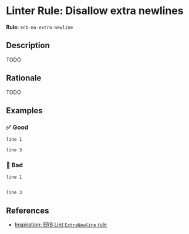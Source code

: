 # Linter Rule: Disallow extra newlines

**Rule:** `erb-no-extra-newline`

## Description

TODO

## Rationale

TODO

## Examples

### ✅ Good

```html
line 1

line 3
```

### 🚫 Bad

```erb
line 1


line 3
```

## References

- [Inspiration: ERB Lint `ExtraNewline` rule](https://github.com/Shopify/erb_lint/blob/main/README.md)
